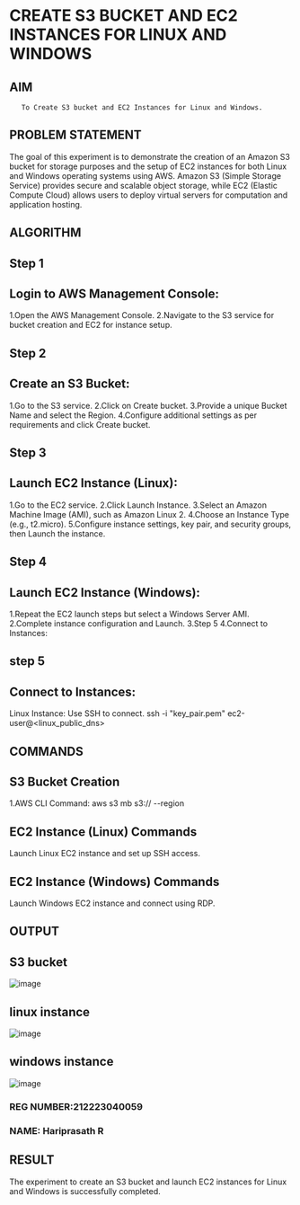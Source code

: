  # CREATE S3 BUCKET AND EC2 INSTANCES FOR LINUX AND WINDOWS
  ## AIM
       To Create S3 bucket and EC2 Instances for Linux and Windows.
## PROBLEM STATEMENT
  The goal of this experiment is to demonstrate the creation of an Amazon S3 bucket for storage purposes and the setup of EC2 instances for both Linux and Windows operating systems using AWS. Amazon S3 (Simple Storage Service) provides secure and scalable object storage, while EC2 (Elastic Compute Cloud) allows users to deploy virtual servers for computation and application hosting.

## ALGORITHM

 ## Step 1
## Login to AWS Management Console:

1.Open the AWS Management Console.
2.Navigate to the S3 service for bucket creation and EC2 for instance setup.
## Step 2
## Create an S3 Bucket:

1.Go to the S3 service.
2.Click on Create bucket.
3.Provide a unique Bucket Name and select the Region.
4.Configure additional settings as per requirements and click Create bucket.
## Step 3
## Launch EC2 Instance (Linux):

1.Go to the EC2 service.
2.Click Launch Instance.
3.Select an Amazon Machine Image (AMI), such as Amazon Linux 2.
4.Choose an Instance Type (e.g., t2.micro).
5.Configure instance settings, key pair, and security groups, then Launch the instance.
## Step 4
## Launch EC2 Instance (Windows):

1.Repeat the EC2 launch steps but select a Windows Server AMI.
2.Complete instance configuration and Launch.
3.Step 5
4.Connect to Instances:
## step 5
## Connect to Instances:
Linux Instance: Use SSH to connect.
ssh -i "key_pair.pem" ec2-user@<linux_public_dns>
## COMMANDS
## S3 Bucket Creation

1.AWS CLI Command:
aws s3 mb s3:// --region

## EC2 Instance (Linux) Commands

Launch Linux EC2 instance and set up SSH access.

## EC2 Instance (Windows) Commands

Launch Windows EC2 instance and connect using RDP.

## OUTPUT
## S3 bucket
![image](https://github.com/user-attachments/assets/3f2e5112-7fbb-44ef-8806-cb2c53d0eee1)

## linux instance
![image](https://github.com/user-attachments/assets/7db1d245-7d21-49b5-b732-a323ca4adf95)

## windows instance
![image](https://github.com/user-attachments/assets/923dc32d-06ca-4e14-a796-3ceed378b7e1)


### REG NUMBER:212223040059
### NAME: Hariprasath R
## RESULT
 The experiment to create an S3 bucket and launch EC2 instances for Linux and Windows is successfully completed.

  


